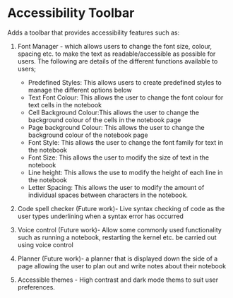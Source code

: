 # Accessibility Toolbar

Adds a toolbar that provides accessibility features such as:

1. Font Manager - which allows users to change the font size, colour, spacing etc. to make the text as readable/accessible as possible for users. The following are details of the different functions available to users;
    * Predefined Styles: This allows users to create predefined styles to manage the different options below
    * Text Font Colour: This allows the user to change the font colour for text cells in the notebook
    * Cell Background Colour:This allows the user to change the background colour of the cells in the notebook page
    * Page background Colour: This allows the user to change the background colour of the notebook page
    * Font Style: This allows the user to change the font family for text in the notebook
    * Font Size: This allows the user to modify the size of text in the notebook
    * Line height: This allows the use to modify the height of each line in the notebook
    * Letter Spacing: This allows the user to modify the amount of individual spaces between characters in the notebook.

2. Code spell checker (Future work)- Live syntax checking of code as the user types underlining when a syntax error has occurred

3. Voice control (Future work)- Allow some commonly used functionality such as running a notebook, restarting the kernel etc. be carried out using voice control

4. Planner (Future work)- a planner that is displayed down the side of a page allowing the user to plan out and write notes about their notebook

5. Accessible themes - High contrast and dark mode thems to suit user preferences.
